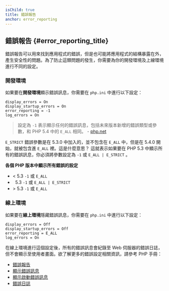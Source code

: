 ```yaml
---
isChild: true
title: 錯誤報告
anchor: error_reporting
---
```


## 錯誤報告 {#error_reporting_title}

錯誤報告可以用來找到應用程式的錯誤，但是也可能將應用程式的結構暴露在外，產生安全性的問題。為了防止這類問題的發生，你需要為你的開發環境及上線環境進行不同的設定。

### 開發環境

如果要在<strong>開發環境</strong>顯示錯誤訊息，你需要在 `php.ini` 中進行以下設定：

    display_errors = On
    display_startup_errors = On
    error_reporting = -1
    log_errors = On

> 設定為 `-1` 表示顯示任何的錯誤訊息，包括未來版本新增的錯誤類型或參數，和 PHP 5.4 中的 `E_ALL` 相同。 - [php.net](http://php.net/manual/function.error-reporting.php)

`E_STRICT` 錯誤參數是在 5.3.0 中加入的，並不包含在 `E_ALL` 中，但是在 5.4.0 開始，就被包含進 `E_ALL` 裡。這是什麼意思？
這就表示如果要在 PHP 5.3 中顯示所有的錯誤訊息，你必須將參數設定為 `-1` 或 `E_ALL | E_STRICT` 。

**各個 PHP 版本中顯示所有錯誤的設定**

* &lt; 5.3 `-1` 或 `E_ALL`
* &nbsp; 5.3 `-1` 或 `E_ALL | E_STRICT`
* &gt; 5.3 `-1` 或 `E_ALL`

### 線上環境

如果要在<strong>線上環境</strong>隱藏錯誤訊息，你需要在 `php.ini` 中進行以下設定：

    display_errors = Off
    display_startup_errors = Off
    error_reporting = E_ALL
    log_errors = On

在線上環境進行這個設定後，所有的錯誤訊息會紀錄至 Web 伺服器的錯誤日誌，但不會顯示至使用者畫面。欲了解更多的錯誤設定相關資訊，請參考 PHP 手冊：

* [錯誤報告](http://php.net/manual/errorfunc.configuration.php#ini.error-reporting)
* [顯示錯誤訊息](http://php.net/manual/errorfunc.configuration.php#ini.display-errors)
* [顯示啟動錯誤訊息](http://php.net/manual/errorfunc.configuration.php#ini.display-startup-errors)
* [錯誤日誌](http://php.net/manual/errorfunc.configuration.php#ini.log-errors)
